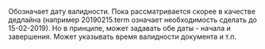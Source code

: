 Обозначает дату валидности. Пока рассматривается скорее в качестве дедлайна
(например 20190215.term означает необходимость сделать до 15-02-2019). Но в
принципе, может задавать обе даты - начала и завершения. Может указывать время
валидности документа и т.п.
